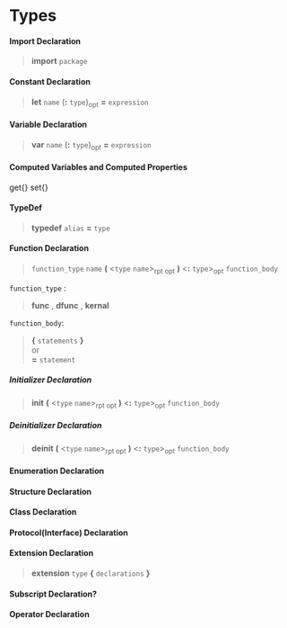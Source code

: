 # Types

#### Import Declaration
> **import** `package`
#### Constant Declaration
> **let** `name` (**:** `type`)<sub>opt</sub> **=** `expression`
#### Variable Declaration
> **var** `name` (**:** `type`)<sub>opt</sub> **=** `expression`
#### Computed Variables and Computed Properties
get{} set{}

#### TypeDef
> **typedef** `alias` **=** `type` 

#### Function Declaration
> `function_type`  `name` **(**  <`type` `name`><sub>rpt opt</sub>  **)** <**:** `type`><sub>opt</sub> `function_body`

`function_type` :
>**func**   ,   **dfunc**   ,  **kernal**

`function_body`:
> **{** `statements` **}**\
or\
> **=** `statement`
##### Initializer Declaration
> **init** **(**  <`type` `name`><sub>rpt opt</sub>  **)** <**:** `type`><sub>opt</sub> `function_body`

##### Deinitializer Declaration
> **deinit** **(**  <`type` `name`><sub>rpt opt</sub>  **)** <**:** `type`><sub>opt</sub> `function_body`

#### Enumeration Declaration

#### Structure Declaration

#### Class Declaration

#### Protocol(Interface) Declaration




#### Extension Declaration
> **extension**  `type` **{** `declarations` **}**
#### Subscript Declaration?

#### Operator Declaration